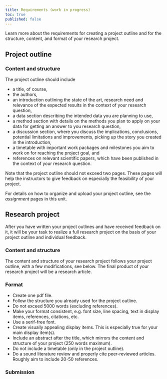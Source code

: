 ```yaml
---
title: Requirements (work in progress)
toc: true
published: false
---
```


Learn more about the requirements for creating a project outline and for the structure, content, and format of your research project.
<!--more-->


## Project outline

### Content and structure
The project outline should include
* a title, of course, 
* the authors,
* an introduction outlining the state of the art, research need and relevance of the expected results in the context of your research question,
* a data section describing the intended data you are planning to use,
* a method section with details on the methods you plan to apply on your data for getting an answer to you research question,
* a discussion section, where you discuss the implications, conclusions, potential limitations and improvements, picking up the story you created in the introduction, 
* a timetable with important work packages and milestones you aim to work on for reaching the project goal, and 
* references on relevant scientific papers, which have been published in the context of your research question.

Note that the project outline should not exceed two pages.
These pages will help the instructors to give feedback on especially the feasibility of your project. 

For details on how to organize and upload your project outline, see the *assignment* pages in this unit.


## Research project

After you have written your project outlines and have received feedback on it, 
it will be your task to realize a full research project on the basis of your project outline and individual feedback.


### Content and structure

The content and structure of your research project follows your project outline, with a few modifications, see below.
The final product of your research project will be a research article.


### Format

* Create one pdf file.
* Follow the structure you already used for the project outline.
* Do not exceed 5000 words (excluding references).
* Make your format consistent, e.g. font size, line spacing, text in display items, references, citations,  etc. 
* Use a serif-free font.
* Create visually appealing display items. This is especially true for your main display item(s).
* Include an abstract after the title, which mirrors the content and structure of your project (250 words maximum).
* Do not include a timetable (only in the project outline).
* Do a sound literature review and properly cite peer-reviewed articles. Roughly aim to include 20-50 references.



### Submission









